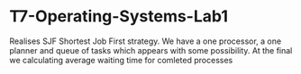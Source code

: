 # T7-Operating-Systems-Lab1

Realises SJF Shortest Job First strategy.
We have a one processor, a one planner and queue of tasks which appears with some possibility.
At the final we calculating average waiting time for comleted processes

